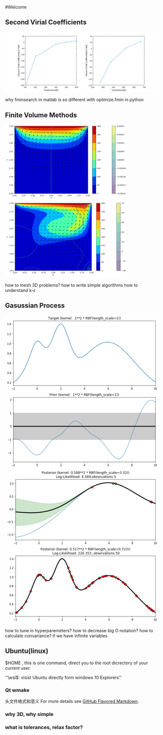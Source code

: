 #Welcome

## Second Virial Coefficients
![](images/SecondVirial.png)

why fminsearch in matlab is so different with optimize.fmin in python

## Finite Volume Methods
<img src="images/1000vsmall.png" alt="alt text" width="400" height="250" class="center"><img src="images/1000.png" alt="alt text" width="400" height="250" class="center">

how to mesh 3D problems?
how to write simple algorithms
how to understand k-$\epsilon$

## Gasussian Process
![](images/gptarget.png)
![](images/gpoptimization.png)

how to tune in hyperparemeters?
how to decrease big O notation?
how to calculate convariance? if we have infinite variables

## Ubuntu(linux)
$HOME , this is one command, direct you to the root dicrectory of your current user.

''\\wsl$\: visist Ubuntu directly form windows 10 Explorers''

### Qt wmake

头文件格式和意义
For more details see [GitHub Flavored Markdown](https://guides.github.com/features/mastering-markdown/).

### why 3D, why simple
### what is tolerances, relax factor?
